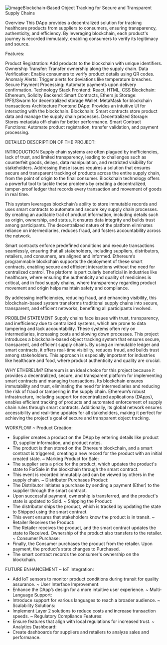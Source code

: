 ![image](https://github.com/user-attachments/assets/8700a16d-a5c1-4c69-850a-0e658187f2f2)Blockchain-Based Object Tracking for Secure and Transparent Supply Chains

Overview
This DApp provides a decentralized solution for tracking healthcare products from suppliers to consumers, ensuring transparency, authenticity, and efficiency. By leveraging blockchain, each product's journey is recorded immutably, enabling consumers to verify its legitimacy and source.

Features:

Product Registration: Add products to the blockchain with unique identifiers.
Ownership Transfer: Transfer ownership along the supply chain.
Data Verification: Enable consumers to verify product details using QR codes.
Anomaly Alerts: Trigger alerts for deviations like temperature breaches.
Secure Payment Processing: Automate payments upon delivery confirmation.
Technology Stack
Frontend: React, HTML, CSS
Blockchain: Ethereum, Solidity
Backend: Smart Contracts, Ethers.js
Storage: IPFS/Swarm for decentralized storage
Wallet: MetaMask for blockchain transactions
Architecture
Frontend DApp: Provides an intuitive UI for interacting with the blockchain.
Blockchain: Smart contracts store product data and manage the supply chain processes.
Decentralized Storage: Stores metadata off-chain for better performance.
Smart Contract Functions: Automate product registration, transfer validation, and payment processing.

DETAILED DESCRIPTION OF THE PROJECT:

INTRODUCTION
Supply chain systems are often plagued by inefficiencies, lack of trust, and limited transparency, leading to challenges such as counterfeit goods, delays, data manipulation, and restricted visibility for stakeholders. Addressing these issues requires a solution that ensures secure and transparent tracking of products across the entire supply chain, from the point of origin to the final consumer. Blockchain technology offers a powerful tool to tackle these problems by creating a decentralized, tamper-proof ledger that records every transaction and movement of goods in real time.

This system leverages blockchain’s ability to store immutable records and uses smart contracts to automate and secure key supply chain processes. By creating an auditable trail of product information, including details such as origin, ownership, and status, it ensures data integrity and builds trust among participants. The decentralized nature of the platform eliminates reliance on intermediaries, reduces fraud, and fosters accountability across the network.

Smart contracts enforce predefined conditions and execute transactions seamlessly, ensuring that all stakeholders, including suppliers, distributors, retailers, and consumers, are aligned and informed. Ethereum’s programmable blockchain supports the deployment of these smart contracts, enabling secure and efficient interactions without the need for centralized control. The platform is particularly beneficial in industries like healthcare, where ensuring the authenticity and quality of medicines is critical, and in food supply chains, where transparency regarding product movement and origin helps maintain safety and compliance.

By addressing inefficiencies, reducing fraud, and enhancing visibility, this blockchain-based system transforms traditional supply chains into secure, transparent, and efficient networks, benefiting all participants involved.


PROBLEM STATEMENT
Supply chains face issues with trust, transparency, and inefficiency due to centralized systems, which are prone to data tampering and lack accountability. These systems often rely on intermediaries, increasing costs and slowing down processes. This project introduces a blockchain-based object tracking system that ensures secure, transparent, and efficient supply chains. By using an immutable ledger and smart contracts, it offers real-time visibility, reduces fraud, and builds trust among stakeholders. This approach is especially important for industries like healthcare and food, where product authenticity and quality are crucial.


WHY ETHEREUM?
Ethereum is an ideal choice for this project because it provides a decentralized, secure, and transparent platform for implementing smart contracts and managing transactions. Its blockchain ensures immutability and trust, eliminating the need for intermediaries and reducing the risk of fraud or tampering in the supply chain. Ethereum’s robust infrastructure, including support for decentralized applications (DApps), enables efficient tracking of products and automated enforcement of supply chain rules through smart contracts. Additionally, its global network ensures accessibility and real-time updates for all stakeholders, making it perfect for achieving the project's goal of secure and transparent object tracking.


WORKFLOW
~ Product Creation:
   - Supplier creates a product on the DApp by entering details like product ID, supplier information, and product notes. 
   - The product is then stored on the Ethereum blockchain, and a smart contract is triggered, creating a new record for the product with an initial created state.
~ Marking Product for Sale:
   - The supplier sets a price for the product, which updates the product's state to ForSale in the blockchain through the smart contract.
   - This event is recorded immutably and can be viewed by others in the supply chain.
~ Distributor Purchases Product:
   - The Distributor initiates a purchase by sending a payment (Ether) to the supplier through the smart contract.
   - Upon successful payment, ownership is transferred, and the product's state is updated to Sold.
~ Shipping the Product:
   - The distributor ships the product, which is tracked by updating the state to Shipped using the smart contract.
   - This event ensures that stakeholders know the product is in transit.
~ Retailer Receives the Product:
   - The Retailer receives the product, and the smart contract updates the state to Received. Ownership of the product also transfers to the retailer.
~ Consumer Purchase:
   - Finally, the Consumer purchases the product from the retailer. Upon payment, the product’s state changes to Purchased.
   - The smart contract records the consumer's ownership on the blockchain.

FUTURE ENHANCEMENT
~ IoT Integration: 
   - Add IoT sensors to monitor product conditions during transit for quality assurance.
~ User Interface Improvement: 
   - Enhance the DApp’s design for a more intuitive user experience.
~ Multi-Language Support: 
   - Introduce support for various languages to reach a broader audience.
~ Scalability Solutions: 
   - Implement Layer 2 solutions to reduce costs and increase transaction speeds.
~ Regulatory Compliance Features: 
   - Ensure features that align with local regulations for increased trust.
~ Analytics Dashboard: 
   - Create dashboards for suppliers and retailers to analyze sales and performance.
